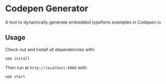 # Codepen Generator
A tool to dynamically generate embedded typeform examples in Codepen.io

## Usage

Check out and install all dependencies with:
```
npm install
```

Then run at `http://localhost:8080` with:
```
npm start
```

